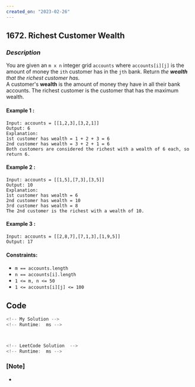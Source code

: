 ```yaml
---
created_on: "2023-02-26"
---
```


## 1672. Richest Customer Wealth


### _Description_

You are given an `m x n` integer grid `accounts` where `accounts[i][j]` is the amount of money the `ith` customer has in the `jth` bank. Return _the <strong>wealth</strong> that the richest customer has._\
A customer's <strong>wealth</strong> is the amount of money they have in all their bank accounts. The richest customer is the customer that has the maximum wealth.


#### Example 1 :
```
Input: accounts = [[1,2,3],[3,2,1]]
Output: 6
Explanation:
1st customer has wealth = 1 + 2 + 3 = 6
2nd customer has wealth = 3 + 2 + 1 = 6
Both customers are considered the richest with a wealth of 6 each, so return 6.
```

#### Example 2 :
```
Input: accounts = [[1,5],[7,3],[3,5]]
Output: 10
Explanation: 
1st customer has wealth = 6
2nd customer has wealth = 10 
3rd customer has wealth = 8
The 2nd customer is the richest with a wealth of 10.
```

#### Example 3 :
```
Input: accounts = [[2,8,7],[7,1,3],[1,9,5]]
Output: 17
```

#### Constraints:

- `m == accounts.length`
- `n == accounts[i].length`
- `1 <= m, n <= 50`
- `1 <= accounts[i][j] <= 100`


## Code

```JavaScript
<!-- My Solution -->
<!-- Runtime:  ms -->




```

```JavaScript
<!-- LeetCode Solution  -->
<!-- Runtime:  ms -->


```




### [Note]
- 
